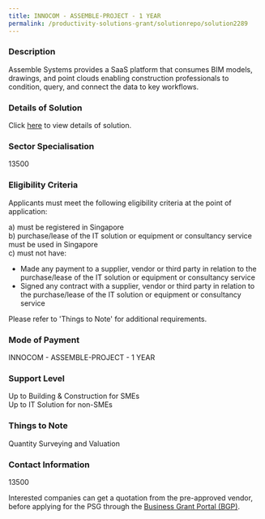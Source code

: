 ```yaml
---
title: INNOCOM - ASSEMBLE-PROJECT - 1 YEAR 
permalink: /productivity-solutions-grant/solutionrepo/solution2289
---
```


### Description

Assemble Systems provides a SaaS platform that consumes BIM models, drawings, and point clouds enabling construction professionals to condition, query, and connect the data to key workflows.

### Details of Solution

Click <a href='INNOCOM TECHNOLOGIES PTE LTD ' target='_blank' rel='noopener'>here</a> to view details of solution.

### Sector Specialisation

 13500 

### Eligibility Criteria

Applicants must meet the following eligibility criteria at the point of application:

a) must be registered in Singapore <br>
b) purchase/lease of the IT solution or equipment or consultancy service must be used in Singapore <br>
c) must not have:
- Made any payment to a supplier, vendor or third party in relation to the purchase/lease of the IT solution or equipment or consultancy service
- Signed any contract with a supplier, vendor or third party in relation to the purchase/lease of the IT solution or equipment or consultancy service

Please refer to 'Things to Note' for additional requirements.

### Mode of Payment
INNOCOM - ASSEMBLE-PROJECT - 1 YEAR 

### Support Level
Up to Building & Construction for SMEs <br>
Up to IT Solution for non-SMEs

### Things to Note
Quantity Surveying and Valuation

### Contact Information
13500

Interested companies can get a quotation from the pre-approved vendor, before applying for the PSG through the <a target='_blank' rel='noopener' href='https://www.businessgrants.gov.sg/'>Business Grant Portal (BGP)</a>.
